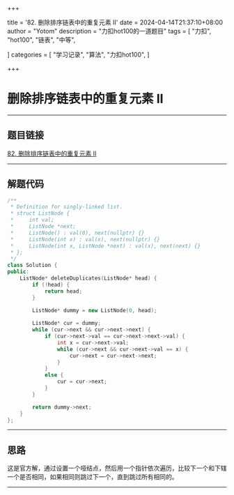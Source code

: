 +++

title = '82. 删除排序链表中的重复元素 II'
date = 2024-04-14T21:37:10+08:00
author = "Yotom"
description = "力扣hot100的一道题目"
tags = [
    "力扣",
    "hot100",
    "链表",
    "中等",

]
categories = [
    "学习记录",
    "算法",
    "力扣hot100",
]

+++

# 删除排序链表中的重复元素 II

---

## 题目链接

[82. 删除排序链表中的重复元素 II](https://leetcode.cn/problems/remove-duplicates-from-sorted-list-ii/)

---

## 解题代码

```c++
/**
 * Definition for singly-linked list.
 * struct ListNode {
 *     int val;
 *     ListNode *next;
 *     ListNode() : val(0), next(nullptr) {}
 *     ListNode(int x) : val(x), next(nullptr) {}
 *     ListNode(int x, ListNode *next) : val(x), next(next) {}
 * };
 */
class Solution {
public:
    ListNode* deleteDuplicates(ListNode* head) {
        if (!head) {
            return head;
        }
        
        ListNode* dummy = new ListNode(0, head);

        ListNode* cur = dummy;
        while (cur->next && cur->next->next) {
            if (cur->next->val == cur->next->next->val) {
                int x = cur->next->val;
                while (cur->next && cur->next->val == x) {
                    cur->next = cur->next->next;
                }
            }
            else {
                cur = cur->next;
            }
        }

        return dummy->next;
    }
};

```

---

## 思路

这是官方解，通过设置一个哑结点，然后用一个指针依次遍历，比较下一个和下辖一个是否相同，如果相同则跳过下一个，直到跳过所有相同的。

---